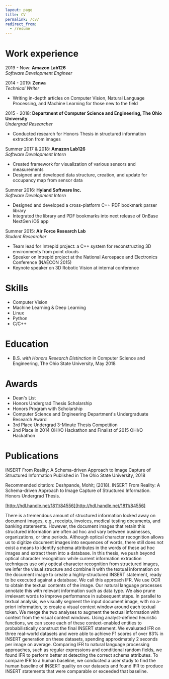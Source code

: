 ```yaml
---
layout: page
title: CV
permalink: /cv/
redirect_from:
  - /resume
---
```


Work experience
======
2019 - Now: **Amazon Lab126**  
_Software Development Engineer_ 

2014 - 2019: **Zenva**  
_Technical Writer_
* Writing in-depth articles on Computer Vision, Natural Language Processing, and Machine Learning for those new to the field

2015 - 2018: **Department of Computer Science and Engineering, The Ohio University**  
_Undergrad Researcher_
* Conducted research for Honors Thesis in structured information extraction from images

Summer 2017 & 2018: **Amazon Lab126**  
_Software Development Intern_
* Created framework for visualization of various sensors and measurements
* Designed and developed data structure, creation, and update for occupancy map from sensor data

Summer 2016: **Hyland Software Inc.**  
_Software Development Intern_
* Designed and developed a cross-platform C++ PDF bookmark parser library
* Integrated the library and PDF bookmarks into next release of OnBase NextGen iOS app

Summer 2015: **Air Force Research Lab**  
_Student Researcher_
* Team lead for Intrepid project: a C++ system for reconstructing 3D environments from point clouds
* Speaker on Intrepid project at the National Aerospace and Electronics Conference (NAECON 2015)
* Keynote speaker on 3D Robotic Vision at internal conference

Skills
======
* Computer Vision
* Machine Learning & Deep Learning
* Linux
* Python
* C/C++

Education
======
* B.S. _with Honors Research Distinction_ in Computer Science and Engineering, The Ohio State University, May 2018

Awards
======
* Dean's List
* Honors Undergrad Thesis Scholarship
* Honors Program with Scholarship
* Computer Science and Engineering Department's Undergraduate Research Award
* 3rd Place Undergrad 3-Minute Thesis Competition
* 2nd Place in 2014 OHI/O Hackathon and Finalist of 2015 OHI/O Hackathon

Publications
======
INSERT From Reality: A Schema-driven Approach to Image Capture of Structured Information
Published in The Ohio State University, 2018

Recommended citation: Deshpande, Mohit; (2018). INSERT From Reality: A Schema-driven Approach to Image Capture of Structured Information. Honors Undergrad Thesis.

[http://hdl.handle.net/1811/84556](http://hdl.handle.net/1811/84556)

There is a tremendous amount of structured information locked away on document images, e.g., receipts, invoices, medical testing documents, and banking statements. However, the document images that retain this structured information are often ad hoc and vary between businesses, organizations, or time periods. Although optical character recognition allows us to digitize document images into sequences of words, there still does not exist a means to identify schema attributes in the words of these ad hoc images and extract them into a database. In this thesis, we push beyond optical character recognition: while current information extraction techniques use only optical character recognition from structured images, we infer the visual structure and combine it with the textual information on the document image to create a highly-structured INSERT statement, ready to be executed against a database. We call this approach IFR. We use OCR to obtain the textual contents of the image. Our natural language processes annotate this with relevant information such as data type. We also prune irrelevant words to improve performance in subsequent steps. In parallel to textual analysis, we visually segment the input document image, with no a-priori information, to create a visual context window around each textual token. We merge the two analyses to augment the textual information with context from the visual context windows. Using analyst-defined heuristic functions, we can score each of these context-enabled entities to probabilistically construct the final INSERT statement. We evaluated IFR on three real-world datasets and were able to achieve F1 scores of over 83% in INSERT generation on these datasets, spending approximately 2 seconds per image on average. Comparing IFR to natural language processing approaches, such as regular expressions and conditional random fields, we found IFR to perform better at detecting the correct schema attributes. To compare IFR to a human baseline, we conducted a user study to find the human baseline of INSERT quality on our datasets and found IFR to produce INSERT statements that were comparable or exceeded that baseline.


